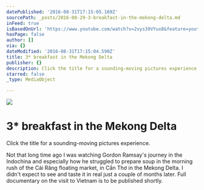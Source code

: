 ```yaml
---
datePublished: '2016-08-31T17:15:05.169Z'
sourcePath: _posts/2016-08-29-3-breakfast-in-the-mekong-delta.md
inFeed: true
isBasedOnUrl: 'https://www.youtube.com/watch?v=2vys39VYux8&feature=youtu.be'
hasPage: false
author: []
via: {}
dateModified: '2016-08-31T17:15:04.590Z'
title: 3* breakfast in the Mekong Delta
publisher: {}
description: Click the title for a sounding-moving pictures experience.
starred: false
_type: MediaObject

---
```

![](https://the-grid-user-content.s3-us-west-2.amazonaws.com/a8d9dac0-ca9c-4c2e-8a40-8e5159c0041e.jpg)

# 3\* breakfast in the Mekong Delta

Click the title for a sounding-moving pictures experience.

Not that long time ago I was watching Gordon Ramsay's journey in the Indochina and especially how he struggled to prepare soup in the morning rush of the Cái Răng floating market, in Cần Thơ in the Mekong Delta. I didn't expect to see and taste it in real just a couple of months later. Full documentary on the visit to Vietnam is to be published shortly.
